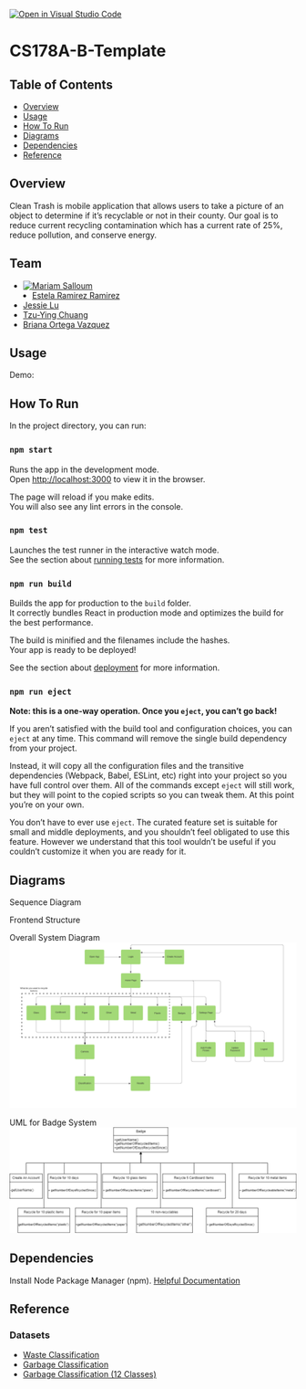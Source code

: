 [![Open in Visual Studio Code](https://classroom.github.com/assets/open-in-vscode-f059dc9a6f8d3a56e377f745f24479a46679e63a5d9fe6f495e02850cd0d8118.svg)](https://classroom.github.com/online_ide?assignment_repo_id=5806163&assignment_repo_type=AssignmentRepo)
# CS178A-B-Template

## Table of Contents
- [Overview](#overview)
- [Usage](#usage)
- [How To Run](#how-to-run)
- [Diagrams](#diagrams)
- [Dependencies](#dependencies)
- [Reference](#reference)

## Overview
Clean Trash is mobile application that allows users to take a picture of an object to determine if it’s recyclable or not in their county.
Our goal is to reduce current recycling contamination which has a current rate of 25%, reduce pollution, and conserve energy.

## Team
- <a href="https://github.com/msalloum" target="_blank"><img src="https://avatars3.githubusercontent.com/u/1790819?s=400&v=4" align="left" height="30px">Mariam Salloum </a>
- <a href="https://github.com/estela-ramirez" target="_blank">Estela Ramirez Ramirez </a>
- <a href="https://github.com/Jess-say" target="_blank">Jessie Lu </a>
- <a href="https://github.com/mandy840907" target="_blank">Tzu-Ying Chuang </a>
- <a href="https://github.com/briortega" target="_blank">Briana Ortega Vazquez </a>

## Usage
Demo: <Link to youtube video>

<Screenshot of application>

## How To Run
In the project directory, you can run:

### `npm start`

Runs the app in the development mode.<br />
Open [http://localhost:3000](http://localhost:3000) to view it in the browser.

The page will reload if you make edits.<br />
You will also see any lint errors in the console.

### `npm test`

Launches the test runner in the interactive watch mode.<br />
See the section about [running tests](https://facebook.github.io/create-react-app/docs/running-tests) for more information.

### `npm run build`

Builds the app for production to the `build` folder.<br />
It correctly bundles React in production mode and optimizes the build for the best performance.

The build is minified and the filenames include the hashes.<br />
Your app is ready to be deployed!

See the section about [deployment](https://facebook.github.io/create-react-app/docs/deployment) for more information.

### `npm run eject`

**Note: this is a one-way operation. Once you `eject`, you can’t go back!**

If you aren’t satisfied with the build tool and configuration choices, you can `eject` at any time. This command will remove the single build dependency from your project.

Instead, it will copy all the configuration files and the transitive dependencies (Webpack, Babel, ESLint, etc) right into your project so you have full control over them. All of the commands except `eject` will still work, but they will point to the copied scripts so you can tweak them. At this point you’re on your own.

You don’t have to ever use `eject`. The curated feature set is suitable for small and middle deployments, and you shouldn’t feel obligated to use this feature. However we understand that this tool wouldn’t be useful if you couldn’t customize it when you are ready for it.

## Diagrams

Sequence Diagram

Frontend Structure


Overall System Diagram
![systemDiagram](/images/systemDiagram.png)
  
UML for Badge System
![UML_For_badge](/images/UML_For_badges.png) 

## Dependencies
Install Node Package Manager (npm). [Helpful Documentation](https://www.npmjs.com/get-npm)
  
## Reference  
### Datasets
- [Waste Classification](https://www.kaggle.com/szdxfkmgnb/waste-classification)
- [Garbage Classification](https://www.kaggle.com/asdasdasasdas/garbage-classification)
- [Garbage Classification (12 Classes)](https://www.kaggle.com/mostafaabla/garbage-classification)

